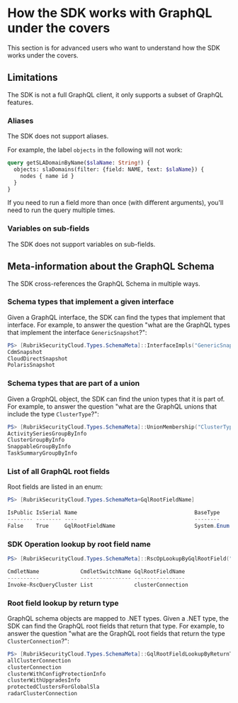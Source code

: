 # How the SDK works with GraphQL under the covers

This section is for advanced users who want to understand how the SDK
works under the covers.

## Limitations

The SDK is not a full GraphQL client, it only supports a subset of
GraphQL features.

### Aliases

The SDK does not support aliases.

For example, the label `objects` in the following will not work:

  ```graphql
  query getSLADomainByName($slaName: String!) {
    objects: slaDomains(filter: {field: NAME, text: $slaName}) {
      nodes { name id }
    }
  }
  ```

  If you need to run a field more than once (with different arguments),
  you'll need to run the query multiple times.

### Variables on sub-fields

The SDK does not support variables on sub-fields.

## Meta-information about the GraphQL Schema

The SDK cross-references the GraphQL Schema in multiple ways.

### Schema types that implement a given interface

Given a GraphQL interface, the SDK can find the types that implement
that interface. For example, to answer the question "what are the
GraphQL types that implement the interface `GenericSnapshot`?":

```powershell
PS> [RubrikSecurityCloud.Types.SchemaMeta]::InterfaceImpls("GenericSnapshot")
CdmSnapshot
CloudDirectSnapshot
PolarisSnapshot
```

### Schema types that are part of a union

Given a GrqphQL object, the SDK can find the union types that it is
part of. For example, to answer the question "what are the GraphQL
unions that include the type `ClusterType`?":

```powershell
PS> [RubrikSecurityCloud.Types.SchemaMeta]::UnionMembership("ClusterType")
ActivitySeriesGroupByInfo
ClusterGroupByInfo
SnappableGroupByInfo
TaskSummaryGroupByInfo
```

### List of all GraphQL root fields

Root fields are listed in an enum:

```powershell
PS> [RubrikSecurityCloud.Types.SchemaMeta+GqlRootFieldName]

IsPublic IsSerial Name                                     BaseType
-------- -------- ----                                     --------
False    True     GqlRootFieldName                         System.Enum
```

### SDK Operation lookup by root field name

```powershell
PS> [RubrikSecurityCloud.Types.SchemaMeta]::RscOpLookupByGqlRootField("clusterConnection")

CmdletName             CmdletSwitchName GqlRootFieldName
----------             ---------------- ----------------
Invoke-RscQueryCluster List             clusterConnection
```

### Root field lookup by return type

GraphQL schema objects are mapped to .NET types.
Given a .NET type, the SDK can find the GraphQL root fields that
return that type. For example, to answer the question "what are the
GraphQL root fields that return the type `ClusterConnection`?":

```powershell
PS> [RubrikSecurityCloud.Types.SchemaMeta]::GqlRootFieldLookupByReturnType("ClusterConnection")
allClusterConnection
clusterConnection
clusterWithConfigProtectionInfo
clusterWithUpgradesInfo
protectedClustersForGlobalSla
radarClusterConnection
```
